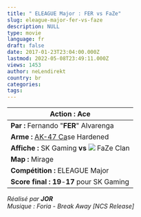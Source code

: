 ```yaml
---
title: " ELEAGUE Major : FER vs FaZe"
slug: eleague-major-fer-vs-faze
description: NULL
type: movie
language: fr
draft: false
date: 2017-01-23T23:04:00.000Z
lastmod: 2022-05-08T23:49:11.000Z
views: 1453
author: neLendirekt
country: br
categories:
tags:
---
```

| **Action :** Ace                                                                                                                               |
| ---------------------------------------------------------------------------------------------------------------------------------------------- |
| **Par :** Fernando "**FER**" Alvarenga                                                                                                         |
| **Arme :** [AK-47 Ca](https://steamcommunity.com/market/listings/730/AK-47%20%7C%20Case%20Hardened%20%28Minimal%20Wear%29?l=french)se Hardened |
| **Affiche :** SK Gaming **vs ![](/storage/countries/flag/europe_flag_580d21b984714.gif)** FaZe Clan                                            |
| **Map :** Mirage                                                                                                                               |
| **Compétition :** ELEAGUE Major                                                                                                                |
| **Score final : 19**\-**17** pour SK Gaming                                                                                                    |

  
_Réalisé par **JOR**_  
_Musique : Foria - Break Away \[NCS Release\]_
